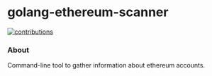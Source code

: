 # golang-ethereum-scanner

[![contributions](https://img.shields.io/badge/contributions-welcome-brightgreen)](https://github.com/RiccardoBiosas/golang-ethereum-scanner)

### About

Command-line tool to gather information about ethereum accounts.

